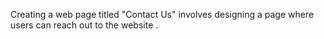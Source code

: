 Creating a web page titled "Contact Us" involves designing a page where users can reach out to the website .
